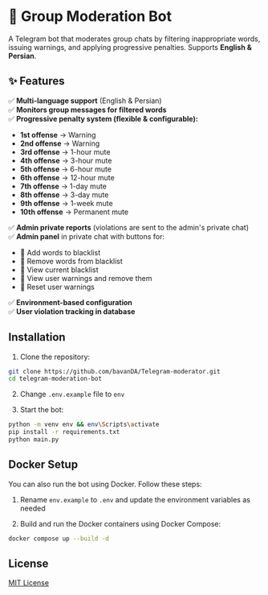 # 🚀 Group Moderation Bot  

A Telegram bot that moderates group chats by filtering inappropriate words, issuing warnings, and applying progressive penalties. Supports **English & Persian**.  

## ✨ Features  

✅ **Multi-language support** (English & Persian)  
✅ **Monitors group messages for filtered words**  
✅ **Progressive penalty system (flexible & configurable):**  
   - **1st offense** → Warning  
   - **2nd offense** → Warning  
   - **3rd offense** → 1-hour mute  
   - **4th offense** → 3-hour mute  
   - **5th offense** → 6-hour mute  
   - **6th offense** → 12-hour mute  
   - **7th offense** → 1-day mute  
   - **8th offense** → 3-day mute  
   - **9th offense** → 1-week mute  
   - **10th offense** → Permanent mute  

✅ **Admin private reports** (violations are sent to the admin's private chat)  
✅ **Admin panel** in private chat with buttons for:  
   - 🔹 Add words to blacklist  
   - 🔹 Remove words from blacklist  
   - 🔹 View current blacklist  
   - 🔹 View user warnings and remove them
   - 🔹 Reset user warnings  

✅ **Environment-based configuration**  
✅ **User violation tracking in database**  


## Installation

1. Clone the repository:
```bash
git clone https://github.com/bavanDA/Telegram-moderator.git
cd telegram-moderation-bot
```
2. Change `.env.example` file to `env`

3. Start the bot:
```bash
python -m venv env && env\Scripts\activate
pip install -r requirements.txt
python main.py
```

## Docker Setup

You can also run the bot using Docker. Follow these steps:


1. Rename `env.example` to `.env` and update the environment variables as needed

2. Build and run the Docker containers using Docker Compose:
```bash
docker compose up --build -d
```

## License

[MIT License](LICENSE)